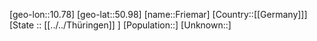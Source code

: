 ﻿---
location: [50.98,10.78]
type: City
tags:
- geo/City


SpocWebEntityId: 30292
isDeleted: false
confidential: public

---
[geo-lon::10.78]
[geo-lat::50.98]
[name::Friemar]
[Country::[[Germany]]]
[State :: [[../../Thüringen]] ]
[Population::]
[Unknown::]

